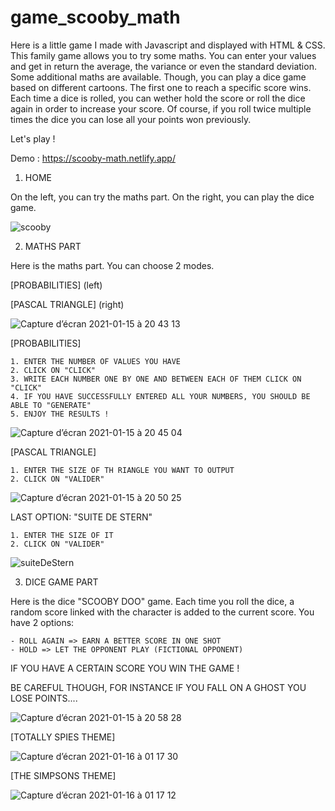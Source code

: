 # game_scooby_math

Here is a little game I made with Javascript and displayed with HTML & CSS.
This family game allows you to try some maths. You can enter your values and get in return the average, the variance or even the standard deviation.
Some additional maths are available.
Though, you can play a dice game based on different cartoons.
The first one to reach a specific score wins.
Each time a dice is rolled, you can wether hold the score or roll the dice again in order to increase your score.
Of course, if you roll twice multiple times the dice you can lose all your points won previously.

Let's play ! 

Demo : https://scooby-math.netlify.app/

1. HOME


On the left, you can try the maths part.
On the right, you can play the dice game.

![scooby](https://user-images.githubusercontent.com/39710677/104771067-eb90fa00-5771-11eb-9d9b-079a5dc97536.png)


2. MATHS PART

Here is the maths part.
You can choose 2 modes.

[PROBABILITIES] (left) 

[PASCAL TRIANGLE] (right)

![Capture d’écran 2021-01-15 à 20 43 13](https://user-images.githubusercontent.com/39710677/104771213-3ad72a80-5772-11eb-8af8-08abee583c8b.png)

[PROBABILITIES] 

    1. ENTER THE NUMBER OF VALUES YOU HAVE
    2. CLICK ON "CLICK"
    3. WRITE EACH NUMBER ONE BY ONE AND BETWEEN EACH OF THEM CLICK ON "CLICK"
    4. IF YOU HAVE SUCCESSFULLY ENTERED ALL YOUR NUMBERS, YOU SHOULD BE ABLE TO "GENERATE"
    5. ENJOY THE RESULTS !

![Capture d’écran 2021-01-15 à 20 45 04](https://user-images.githubusercontent.com/39710677/104771383-812c8980-5772-11eb-979f-3ce671f26e34.png)

[PASCAL TRIANGLE]

    1. ENTER THE SIZE OF TH RIANGLE YOU WANT TO OUTPUT
    2. CLICK ON "VALIDER"

![Capture d’écran 2021-01-15 à 20 50 25](https://user-images.githubusercontent.com/39710677/104772216-5c84e180-5773-11eb-8604-fac77d80a9b7.png)

LAST OPTION: "SUITE DE STERN"

    1. ENTER THE SIZE OF IT
    2. CLICK ON "VALIDER"

![suiteDeStern](https://user-images.githubusercontent.com/39710677/104772304-7faf9100-5773-11eb-9f14-bb678213f688.png)


3. DICE GAME PART

Here is the dice "SCOOBY DOO" game.
Each time you roll the dice, a random score linked with the character is added to the current score.
You have 2 options:

    - ROLL AGAIN => EARN A BETTER SCORE IN ONE SHOT
    - HOLD => LET THE OPPONENT PLAY (FICTIONAL OPPONENT)
 
IF YOU HAVE A CERTAIN SCORE YOU WIN THE GAME ! 

BE CAREFUL THOUGH, FOR INSTANCE IF YOU FALL ON A GHOST YOU LOSE POINTS....

![Capture d’écran 2021-01-15 à 20 58 28](https://user-images.githubusercontent.com/39710677/104772838-62c78d80-5774-11eb-8a10-1631b525d8e7.png)


[TOTALLY SPIES THEME]

![Capture d’écran 2021-01-16 à 01 17 30](https://user-images.githubusercontent.com/39710677/104790790-8d2b4200-5798-11eb-8763-ac095fed4bf1.png)


[THE SIMPSONS THEME]

![Capture d’écran 2021-01-16 à 01 17 12](https://user-images.githubusercontent.com/39710677/104790814-a3390280-5798-11eb-8b23-1024b9cefff6.png)


